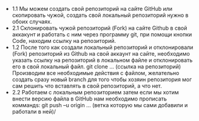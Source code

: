 + 1.1 Мы можем создать свой репозиторий на сайте GitHub или скопировать чужой, создать свой локальный репозиторий нужно в обоих случаях.
+ 2.1 Склонировать чужой репозиторий (Fork) на сайте Github в свой аккакунт и работать с ним через программу git, при помощи кнопки Code, находим ссылку на репозиторий.
+  1.2 После того как создали локальный репозиторий и отклонировали (Fork) репозиторий из Github на свой аккаунт на сайте, необходимо указать ссылку на репозиторий в локальном файле и отклонировать его в свой локальный файл. git clone ... (ссылка на репозиторий) Производим все необходимые действия с файлом, желательно создать сразу новый branch для того чтобы хозяин репозитория мог сам решить что вставлять в свой репозиторий, а что нет.
+ 2.2 Работаем с локальным репозиторием затем если мы хотим внести версию файла в GitHub нам необходимо прописать коммандs:
git push –u origin ... (ветка которую мы сами добавили и работали в ней)/